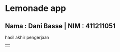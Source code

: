 # Lemonade app
## Nama : Dani Basse | NIM : 411211051
hasil akhir pengerjaan
<table>
  <tr>
    <td></td>
  </tr>
</table>
